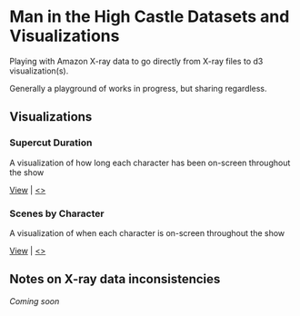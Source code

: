# Man in the High Castle Datasets and Visualizations

  Playing with Amazon X-ray data to go directly from X-ray files to d3 visualization(s).

  Generally a playground of works in progress, but sharing regardless.

## Visualizations

### Supercut Duration

  A visualization of how long each character has been on-screen throughout the show

  [View](https://jeffreylancaster.github.io/man-in-the-high-castle/duration-character/) | [<>](https://github.com/jeffreylancaster/man-in-the-high-castle/blob/master/duration-character/index.html)

### Scenes by Character

  A visualization of when each character is on-screen throughout the show

  [View](https://jeffreylancaster.github.io/man-in-the-high-castle/scenes-character/) | [<>](https://github.com/jeffreylancaster/man-in-the-high-castle/blob/master/scenes-character/index.html)

## Notes on X-ray data inconsistencies

  _Coming soon_
